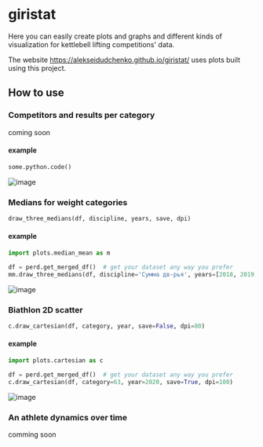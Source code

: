 # giristat

Here you can easily create plots and graphs and different kinds of visualization for kettlebell lifting competitions' data. 

The website https://alekseidudchenko.github.io/giristat/ uses plots built using this project.

## How to use

### Competitors and results per category
coming soon

#### example
```python
some.python.code()
```

![image](https://sun9-76.userapi.com/impg/DgWPloctiLc7QgYEamj7btzcWOS9pHx6cDvUSA/zXfJYYdGJRE.jpg?size=2560x948&quality=96&sign=f63ac0b2c34880ee07c15404ed205c98)

### Medians for weight categories
```python
draw_three_medians(df, discipline, years, save, dpi)
```

#### example

```python
import plots.median_mean as m

df = perd.get_merged_df()  # get your dataset any way you prefer 
mm.draw_three_medians(df, discipline='Сумма дв-рья', years=[2018, 2019, 2020], save=True, dpi=80)
```
![image](https://alekseidudchenko.github.io/giristat/images/Median_catagories_BI_CR_%5B2018,%202019,%202020%5D.png)

### Biathlon 2D scatter
```python
c.draw_cartesian(df, category, year, save=False, dpi=80)
```

#### example

```python
import plots.cartesian as c

df = perd.get_merged_df()  # get your dataset any way you prefer 
c.draw_cartesian(df, category=63, year=2020, save=True, dpi=100)
```
![image](https://alekseidudchenko.github.io/giristat/images/snatch_jerck_scatter73_CR_2020.png)


### An athlete dynamics over time

comming soon


